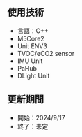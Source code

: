 ## 使用技術
- 言語：C++
- M5Core2
- Unit ENV3
- TVOC/eCO2 sensor
- IMU Unit
- PaHub
- DLight Unit

## 更新期間
- 開始：2024/9/17
- 終了：未定
